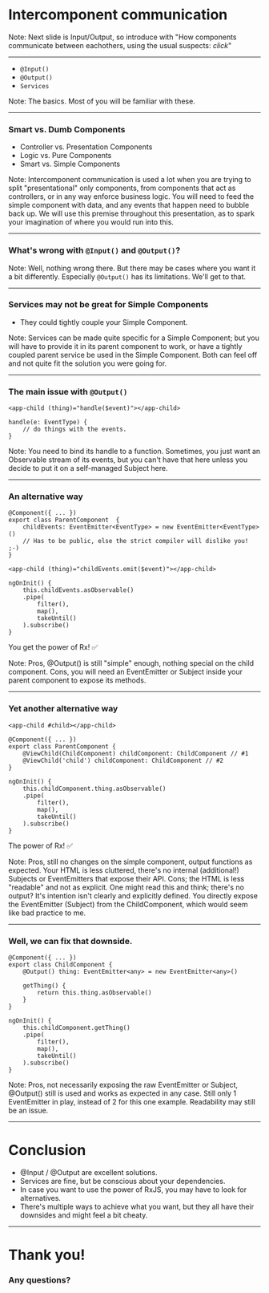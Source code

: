 # Intercomponent communication

Note: Next slide is Input/Output, so introduce with "How components communicate between eachothers, using the usual suspects: *click*"

---

- `@Input()` 
- `@Output()`
- `Services`

Note: The basics. Most of you will be familiar with these.

---

### Smart vs. Dumb Components

- Controller  vs. Presentation Components<!-- .element: class="fragment" -->
- Logic vs. Pure Components<!-- .element: class="fragment" -->
- Smart vs. Simple Components<!-- .element: class="fragment" -->

Note: Intercomponent communication is used a lot when you are trying to split "presentational" only components, from components that act as controllers, or in any way enforce business logic. You will need to feed the simple component with data, and any events that happen need to bubble back up. We will use this premise throughout this presentation, as to spark your imagination of where you would run into this.

---

### What's wrong with `@Input()` and `@Output()`?

Note: Well, nothing wrong there. But there may be cases where you want it a bit differently. Especially `@Output()` has its limitations. We'll get to that.

---

### Services may not be great for Simple Components

- They could tightly couple your Simple Component.<!-- .element: class="fragment" -->

Note: Services can be made quite specific for a Simple Component; but you will have to provide it in its parent component to work, or have a tightly coupled parent service be used in the Simple Component. Both can feel off and not quite fit the solution you were going for.

---

### The main issue with `@Output()`

```
<app-child (thing)="handle($event)"></app-child>
```
<!-- .element: class="fragment" -->

```
handle(e: EventType) {
    // do things with the events.
}   
```
<!-- .element: class="fragment" -->

Note: You need to bind its handle to a function. Sometimes, you just want an Observable stream of its events, but you can't have that here unless you decide to put it on a self-managed Subject here.

---

### An alternative way

```
@Component({ ... })
export class ParentComponent  {
    childEvents: EventEmitter<EventType> = new EventEmitter<EventType>()
    // Has to be public, else the strict compiler will dislike you! ;-)
}
```
<!-- .element: class="fragment" -->

```
<app-child (thing)="childEvents.emit($event)"></app-child>
```
<!-- .element: class="fragment" -->

```
ngOnInit() {
    this.childEvents.asObservable()
    .pipe(
        filter(),
        map(),
        takeUntil()
    ).subscribe()
}
```
<!-- .element: class="fragment" -->

You get the power of Rx! ✅<!-- .element: class="fragment" -->

Note: Pros, @Output() is still "simple" enough, nothing special on the child component. Cons, you will need an EventEmitter or Subject inside your parent component to expose its methods.

---

### Yet another alternative way

```
<app-child #child></app-child>
```
<!-- .element: class="fragment" -->

```
@Component({ ... })
export class ParentComponent {
    @ViewChild(ChildComponent) childComponent: ChildComponent // #1
    @ViewChild('child') childComponent: ChildComponent // #2
}
```
<!-- .element: class="fragment" -->

```
ngOnInit() {
    this.childComponent.thing.asObservable()
    .pipe(
        filter(),
        map(),
        takeUntil()
    ).subscribe()
}
```
<!-- .element: class="fragment" -->

The power of Rx! ✅<!-- .element: class="fragment" -->


Note: Pros, still no changes on the simple component, output functions as expected. Your HTML is less cluttered, there's no internal (additional!) Subjects or EventEmitters that expose their API. Cons; the HTML is less "readable" and not as explicit. One might read this and think; there's no output? It's intention isn't clearly and explicitly defined. You directly expose the EventEmitter (Subject) from the ChildComponent, which would seem like bad practice to me.

---

### Well, we can fix that downside.

```
@Component({ ... })
export class ChildComponent {
    @Output() thing: EventEmitter<any> = new EventEmitter<any>()

    getThing() {
        return this.thing.asObservable()
    }
}
```
<!-- .element: class="fragment" -->

```
ngOnInit() {
    this.childComponent.getThing()
    .pipe(
        filter(),
        map(),
        takeUntil()
    ).subscribe()
}
```
<!-- .element: class="fragment" -->

Note: Pros, not necessarily exposing the raw EventEmitter or Subject, @Output() still is used and works as expected in any case. Still only 1 EventEmitter in play, instead of 2 for this one example. Readability may still be an issue.

---

# Conclusion

- @Input / @Output are excellent solutions.<!-- .element: class="fragment" -->
- Services are fine, but be conscious about your dependencies.<!-- .element: class="fragment" -->
- In case you want to use the power of RxJS, you may have to look for alternatives.<!-- .element: class="fragment" -->
- There's multiple ways to achieve what you want, but they all have their downsides and might feel a bit cheaty.<!-- .element: class="fragment" -->

---

# Thank you!
### Any questions?